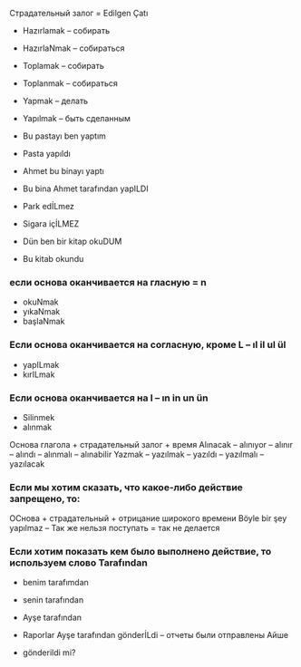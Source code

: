 Страдательный залог = Edilgen Çatı

- Hazırlamak – собирать
- HazırlaNmak – собираться


- Toplamak – cобирать
- Toplanmak – cобираться


- Yapmak – делать
- Yapılmak – быть сделанным


- Bu pastayı ben yaptım
- Pasta yapıldı


- Ahmet bu binayı yaptı
- Bu bina Ahmet tarafından yapILDI

- Park edİLmez
- Sigara içİLMEZ


- Dün ben bir kitap okuDUM
- Bu kitab okundu




### если основа оканчивается на гласную = n

- okuNmak
- yıkaNmak
- başlaNmak

### Если основа оканчивается на согласную, кроме L – ıl il ul ül

- yapILmak
- kırILmak

### Если основа оканчивается на l – ın in un ün

- Silinmek
- alınmak

Основа глагола + страдательный залог + время
Alınacak – alınıyor – alınır – alındı – alınmalı – alınabilir
Yazmak – yazılmak – yazıldı – yazılmalı – yazılacak

### Если мы хотим сказать, что какое-либо действие запрещено, то:

ОСнова + страдательный + отрицание широкого времени
Böyle bir şey yapılmaz – Так же нельзя поступать = так не делается
### Если хотим показать кем было выполнено действие, то используем слово Tarafından

- benim tarafımdan
- senin tarafından
- Ayşe tarafından


- Raporlar Ayşe tarafından gönderİLdi – отчеты были отправлены Айше
- gönderildi mi? 